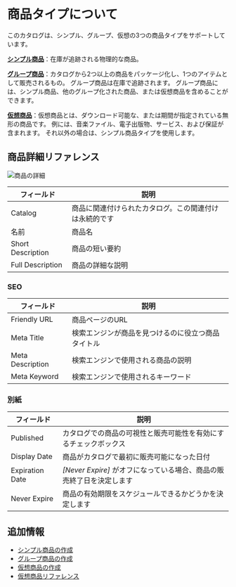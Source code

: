 # 商品タイプについて

このカタログは、シンプル、グループ、仮想の3つの商品タイプをサポートしています。

**[シンプル商品](./creating-a-simple-product.md)**：在庫が追跡される物理的な商品。

**[グループ商品](./creating-a-grouped-product.md)**：カタログから2つ以上の商品をパッケージ化し、1つのアイテムとして販売されるもの。 グループ商品は在庫で追跡されます。 グループ商品には、シンプル商品、他のグループ化された商品、または仮想商品を含めることができます。

**[仮想商品](./creating-a-virtual-product.md)**：仮想商品とは、ダウンロード可能な、または期間が指定されている無形の商品です。 例には、音楽ファイル、電子出版物、サービス、および保証が含まれます。 それ以外の場合は、シンプル商品タイプを使用します。

## 商品詳細リファレンス

![商品の詳細](./introduction-to-product-types/images/01.png)

| フィールド             | 説明                          |
| ----------------- | --------------------------- |
| Catalog           | 商品に関連付けられたカタログ。この関連付けは永続的です |
| 名前                | 商品名                         |
| Short Description | 商品の短い要約                     |
| Full Description  | 商品の詳細な説明                    |

### SEO

| フィールド            | 説明                        |
| ---------------- | ------------------------- |
| Friendly URL     | 商品ページのURL                 |
| Meta Title       | 検索エンジンが商品を見つけるのに役立つ商品タイトル |
| Meta Description | 検索エンジンで使用される商品の説明         |
| Meta Keyword     | 検索エンジンで使用されるキーワード         |

### 別紙

| フィールド           | 説明                                         |
| --------------- | ------------------------------------------ |
| Published       | カタログでの商品の可視性と販売可能性を有効にするチェックボックス           |
| Display Date    | 商品がカタログで最初に販売可能になった日付                      |
| Expiration Date | *[Never Expire]* がオフになっている場合、商品の販売終了日を決定します |
| Never Expire    | 商品の有効期限をスケジュールできるかどうかを決定します                |

## 追加情報

  - [シンプル商品の作成](./creating-a-simple-product.md)
  - [グループ商品の作成](./creating-a-grouped-product.md)
  - [仮想商品の作成](./creating-a-virtual-product.md)
  - [仮想商品リファレンス](./virtual-product-reference.md)
